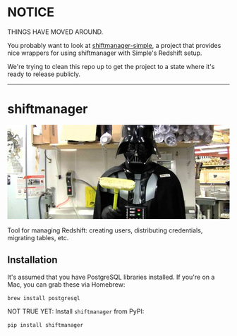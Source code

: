 # NOTICE

THINGS HAVE MOVED AROUND.

You probably want to look at
[shiftmanager-simple](https://github.banksimple.com/klukas/shiftmanager-simple),
a project that provides nice wrappers for using shiftmanager with Simple's
Redshift setup.

We're trying to clean this repo up to get the project to a state where
it's ready to release publicly.

---


# shiftmanager

![Chad Vader, Shift Manager](chadvader.jpg)

Tool for managing Redshift: creating users, distributing credentials, migrating tables, etc.

## Installation

It's assumed that you have PostgreSQL libraries installed.
If you're on a Mac, you can grab these via Homebrew:

```
brew install postgresql
```

NOT TRUE YET: Install `shiftmanager` from PyPI:

```
pip install shiftmanager
```
